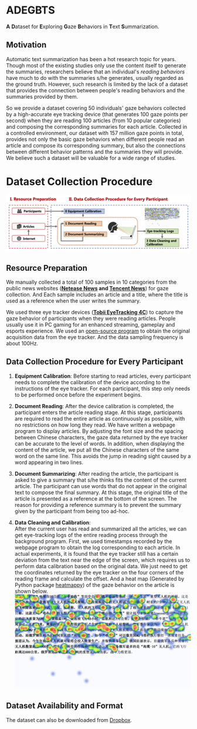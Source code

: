 # ADEGBTS
**A** **D**ataset for **E**xploring **G**aze **B**ehaviors in **T**ext **S**ummarization.

## Motivation

Automatic text summarization has been a hot research topic for years. Though most of the existing studies only use the content itself to generate the summaries, researchers believe that an individual's *reading behaviors* have much to do with the summaries s/he generates, usually regarded as the ground truth. However, such research is limited by the lack of a dataset that provides the connection between people's reading behaviors and the summaries provided by them. 

So we provide a dataset covering 50 individuals' gaze behaviors collected by a high-accurate eye tracking device (that generates 100 gaze points per second) when they are reading 100 articles (from 10 popular categories) and composing the corresponding summaries for each article. Collected in a controlled environment, our dataset with 157 million gaze points in total, provides not only the basic gaze behaviors when different people read an article and compose its corresponding summary, but also the connections between different behavior patterns and the summaries they will provide. We believe such a dataset will be valuable for a wide range of studies.

# Dataset Collection Procedure
![Procedure](./image/procedure_new.png)

## Resource Preparation
We manually collected a total of $100$ samples in $10$ categories from the public news websites (**[Netease News](https://news.163.com/) and [Tencent News](https://news.qq.com/)**) for gaze collection. And Each sample includes an article and a title, where the title is used as a reference when the user writes the summary.

We used three eye tracker devices ([**Tobii EyeTracking 4C**](https://gaming.tobii.com/)) to capture the gaze behavior of participants when they were reading articles. People usually use it in PC gaming for an enhanced streaming, gameplay and esports experience. We used an [open-source program](https://github.com/oaugereau/TobiiDev) to obtain the original acquisition data from the eye tracker. And the data sampling frequency is about $100$Hz.

## Data Collection Procedure for Every Participant

1. **Equipment Calibration**:
    Before starting to read articles, every participant needs to complete the calibration of the device according to the instructions of the eye tracker. For each participant, this step only needs to be performed once before the experiment begins.

2. **Document Reading**: 
   After the device calibration is completed, the participant enters the article reading stage. At this stage, participants are required to read the entire article as continuously as possible, with no restrictions on how long they read. We have written a webpage program to display articles. By adjusting the font size and the spacing between Chinese characters, the gaze data returned by the eye tracker can be accurate to the level of words. In addition, when displaying the content of the article, we put all the Chinese characters of the same word on the same line. This avoids the jump in reading sight caused by a word appearing in two lines.

3. **Document Summarizing**: 
   After reading the article, the participant is asked to give a summary that s/he thinks fits the content of the current article. The participant can use words that do not appear in the original text to compose the final summary. At this stage, the original title of the article is presented as a reference at the bottom of the screen. The reason for providing a reference summary is to prevent the summary given by the participant from being too ad-hoc. 

4. **Data Cleaning and Calibration**:  
   After the current user has read and summarized all the articles, we can get eye-tracking logs of the entire reading process through the background program. First, we used timestamps recorded by the webpage program to obtain the log corresponding to each article. In actual experiments, it is found that the eye tracker still has a certain deviation from the text near the edge of the screen, which requires us to perform data calibration based on the original data. We just need to get the coordinates returned by the eye tracker on the four corners of the reading frame and calculate the offset. And a heat map (Generated by Python package [heatmappy](https://github.com/LumenResearch/heatmappy)) of the gaze behavior on the article is shown below.
   ![heatmap](./image/heatmap.png)

## Dataset Availability and Format

The dataset can also be downloaded from [Dropbox](https://www.dropbox.com/s/vf5lck49opig8cm/ADEGBTS.zip?dl=0).



